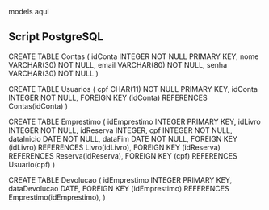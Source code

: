 models aqui

## Script PostgreSQL

CREATE TABLE Contas
(
	idConta INTEGER NOT NULL PRIMARY KEY,
	nome VARCHAR(30) NOT NULL,
	email VARCHAR(80) NOT NULL,
	senha VARCHAR(30) NOT NULL
)

CREATE TABLE Usuarios
(
	cpf CHAR(11) NOT NULL PRIMARY KEY,
	idConta INTEGER NOT NULL,
	FOREIGN KEY (idConta) REFERENCES Contas(idConta)
)

CREATE TABLE Emprestimo
(
	idEmprestimo INTEGER PRIMARY KEY,
	idLivro INTEGER NOT NULL,
	idReserva INTEGER,
	cpf INTEGER NOT NULL,
	dataInicio DATE NOT NULL,
	dataFim DATE NOT NULL,
	FOREIGN KEY (idLivro) REFERENCES Livro(idLivro),
	FOREIGN KEY (idReserva) REFERENCES Reserva(idReserva),
	FOREIGN KEY (cpf) REFERENCES Usuario(cpf)
)

CREATE TABLE Devolucao
(
	idEmprestimo INTEGER PRIMARY KEY,
	dataDevolucao DATE,
	FOREIGN KEY (idEmprestimo) REFERENCES Emprestimo(idEmprestimo),
)